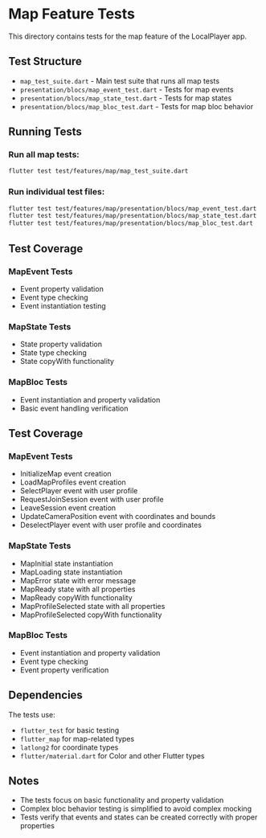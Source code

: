 # Map Feature Tests

This directory contains tests for the map feature of the LocalPlayer app.

## Test Structure

- `map_test_suite.dart` - Main test suite that runs all map tests
- `presentation/blocs/map_event_test.dart` - Tests for map events
- `presentation/blocs/map_state_test.dart` - Tests for map states  
- `presentation/blocs/map_bloc_test.dart` - Tests for map bloc behavior

## Running Tests

### Run all map tests:
```bash
flutter test test/features/map/map_test_suite.dart
```

### Run individual test files:
```bash
flutter test test/features/map/presentation/blocs/map_event_test.dart
flutter test test/features/map/presentation/blocs/map_state_test.dart
flutter test test/features/map/presentation/blocs/map_bloc_test.dart
```

## Test Coverage

### MapEvent Tests
- Event property validation
- Event type checking
- Event instantiation testing

### MapState Tests
- State property validation
- State type checking
- State copyWith functionality

### MapBloc Tests
- Event instantiation and property validation
- Basic event handling verification

## Test Coverage

### MapEvent Tests
- InitializeMap event creation
- LoadMapProfiles event creation
- SelectPlayer event with user profile
- RequestJoinSession event with user profile
- LeaveSession event creation
- UpdateCameraPosition event with coordinates and bounds
- DeselectPlayer event with user profile and coordinates

### MapState Tests
- MapInitial state instantiation
- MapLoading state instantiation
- MapError state with error message
- MapReady state with all properties
- MapReady copyWith functionality
- MapProfileSelected state with all properties
- MapProfileSelected copyWith functionality

### MapBloc Tests
- Event instantiation and property validation
- Event type checking
- Event property verification

## Dependencies

The tests use:
- `flutter_test` for basic testing
- `flutter_map` for map-related types
- `latlong2` for coordinate types
- `flutter/material.dart` for Color and other Flutter types

## Notes

- The tests focus on basic functionality and property validation
- Complex bloc behavior testing is simplified to avoid complex mocking
- Tests verify that events and states can be created correctly with proper properties 